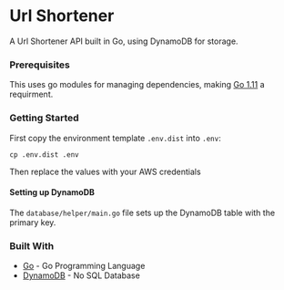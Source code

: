 # Url Shortener
A Url Shortener API built in Go, using DynamoDB for storage.
### Prerequisites
This uses go modules for managing dependencies, making [Go 1.11](https://github.com/golang/go/wiki/Modules) a requirment.
### Getting Started
First copy the environment template `.env.dist` into `.env`:
```
cp .env.dist .env
```
Then replace the values with your AWS credentials
#### Setting up DynamoDB
The `database/helper/main.go` file sets up the DynamoDB table with the primary key.
### Built With
* [Go](https://golang.org/) - Go Programming Language
* [DynamoDB](https://aws.amazon.com/dynamodb/) - No SQL Database
